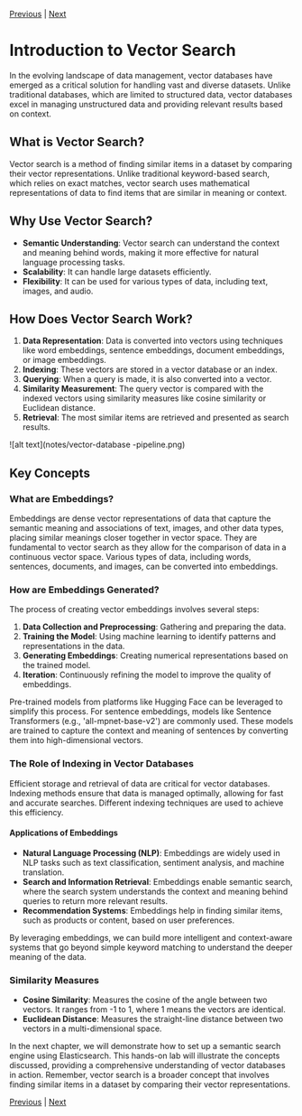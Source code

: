 [Previous](../README.md) | [Next](02-semantic-search-with-elasticsearch.md)

# Introduction to Vector Search

In the evolving landscape of data management, vector databases have emerged as a critical solution for handling vast and diverse datasets. Unlike traditional databases, which are limited to structured data, vector databases excel in managing unstructured data and providing relevant results based on context.

## What is Vector Search?

Vector search is a method of finding similar items in a dataset by comparing their vector representations. Unlike traditional keyword-based search, which relies on exact matches, vector search uses mathematical representations of data to find items that are similar in meaning or context.


## Why Use Vector Search?

- **Semantic Understanding**: Vector search can understand the context and meaning behind words, making it more effective for natural language processing tasks.
- **Scalability**: It can handle large datasets efficiently.
- **Flexibility**: It can be used for various types of data, including text, images, and audio.

## How Does Vector Search Work?

1. **Data Representation**: Data is converted into vectors using techniques like word embeddings, sentence embeddings, document embeddings, or image embeddings.
2. **Indexing**: These vectors are stored in a vector database or an index.
3. **Querying**: When a query is made, it is also converted into a vector.
4. **Similarity Measurement**: The query vector is compared with the indexed vectors using similarity measures like cosine similarity or Euclidean distance.
5. **Retrieval**: The most similar items are retrieved and presented as search results.

![alt text](notes/vector-database -pipeline.png)

## Key Concepts

### What are Embeddings?

Embeddings are dense vector representations of data that capture the semantic meaning and associations of text, images, and other data types, placing similar meanings closer together in vector space.
They are fundamental to vector search as they allow for the comparison of data in a continuous vector space. Various types of data, including words, sentences, documents, and images, can be converted into embeddings. 

### How are Embeddings Generated?

The process of creating vector embeddings involves several steps:
1. **Data Collection and Preprocessing**: Gathering and preparing the data.
2. **Training the Model**: Using machine learning to identify patterns and representations in the data.
3. **Generating Embeddings**: Creating numerical representations based on the trained model.
4. **Iteration**: Continuously refining the model to improve the quality of embeddings.

Pre-trained models from platforms like Hugging Face can be leveraged to simplify this process. For sentence embeddings, models like Sentence Transformers (e.g., 'all-mpnet-base-v2') are commonly used. These models are trained to capture the context and meaning of sentences by converting them into high-dimensional vectors.


### The Role of Indexing in Vector Databases

Efficient storage and retrieval of data are critical for vector databases. Indexing methods ensure that data is managed optimally, allowing for fast and accurate searches. Different indexing techniques are used to achieve this efficiency.


#### Applications of Embeddings

- **Natural Language Processing (NLP)**: Embeddings are widely used in NLP tasks such as text classification, sentiment analysis, and machine translation.
- **Search and Information Retrieval**: Embeddings enable semantic search, where the search system understands the context and meaning behind queries to return more relevant results.
- **Recommendation Systems**: Embeddings help in finding similar items, such as products or content, based on user preferences.

By leveraging embeddings, we can build more intelligent and context-aware systems that go beyond simple keyword matching to understand the deeper meaning of the data.


### Similarity Measures

- **Cosine Similarity**: Measures the cosine of the angle between two vectors. It ranges from -1 to 1, where 1 means the vectors are identical.
- **Euclidean Distance**: Measures the straight-line distance between two vectors in a multi-dimensional space.


In the next chapter, we will demonstrate how to set up a semantic search engine using Elasticsearch. This hands-on lab will illustrate the concepts discussed, providing a comprehensive understanding of vector databases in action. Remember, vector search is a broader concept that involves finding similar items in a dataset by comparing their vector representations.


[Previous](../README.md) | [Next](02-semantic-search-with-elasticsearch.md)
